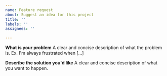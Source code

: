 ```yaml
---
name: Feature request
about: Suggest an idea for this project
title: ''
labels: ''
assignees: ''

---
```


**What is your problem**
A clear and concise description of what the problem is. Ex. I'm always frustrated when [...]

**Describe the solution you'd like**
A clear and concise description of what you want to happen.
